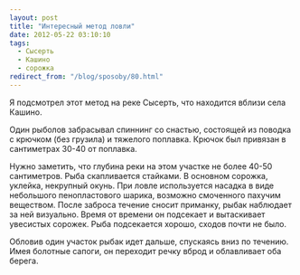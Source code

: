 ```yaml
---
layout: post
title: "Интересный метод ловли"
date: 2012-05-22 03:10:10
tags:
  - Сысерть
  - Кашино
  - сорожка
redirect_from: "/blog/sposoby/80.html"
---
```

Я подсмотрел этот метод на реке Сысерть, что находится вблизи села Кашино.

Один рыболов забрасывал спиннинг со снастью, состоящей из поводка с
крючком (без грузила) и тяжелого поплавка. Крючок был привязан в
сантиметрах 30-40 от поплавка.

Нужно заметить, что глубина реки на этом участке не более 40-50
сантиметров. Рыба скапливается стайками. В основном сорожка, уклейка,
некрупный окунь. При ловле используется насадка в виде небольшого
пенопластового шарика, возможно смоченного пахучим веществом. После
заброса течение сносит приманку, рыбак наблюдает за ней визуально. Время
от времени он подсекает и вытаскивает увесистых сорожек. Рыба
подсекается хорошо, сходов почти не было.

Обловив один участок рыбак идет дальше, спускаясь вниз по течению. Имея
болотные сапоги, он переходит речку вброд и облавливает оба берега.
